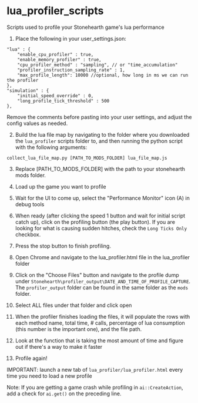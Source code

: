# lua_profiler_scripts
Scripts used to profile your Stonehearth game's lua performance

1. Place the following in your user_settings.json:
```
"lua" : {
    "enable_cpu_profiler" : true,
    "enable_memory_profiler" : true,
    "cpu_profiler_method" : "sampling", // or "time_accumulation"
    "profiler_instruction_sampling_rate" : 1,
    "max_profile_length": 10000 //optional, how long in ms we can run the profiler
},
"simulation" : {
    "initial_speed_override" : 0,
    "long_profile_tick_threshold" : 500
},
 ```
 Remove the comments before pasting into your user settings, and adjust the config values as needed.

2. Build the lua file map by navigating to the folder where you downloaded the `lua_profiler` scripts folder to, and then running the python script with the following arguments:

`collect_lua_file_map.py [PATH_TO_MODS_FOLDER] lua_file_map.js`

3. Replace [PATH_TO_MODS_FOLDER] with the path to your stonehearth mods folder.

4. Load up the game you want to profile
5. Wait for the UI to come up, select the "Performance Monitor" icon (A) in debug tools
6. When ready (after clicking the speed 1 button and wait for initial script catch up), click on the profiling button (the play button). If you are looking for what is causing sudden hitches, check the `Long Ticks Only` checkbox.
7. Press the stop button to finish profiling.
9. Open Chrome and navigate to the lua_profiler.html file in the lua_profiler folder
10. Click on the "Choose Files" button and navigate to the profile dump under `Stonehearth\profiler_output\DATE_AND_TIME_OF_PROFILE_CAPTURE`. The `profiler_output` folder can be found in the same folder as the `mods` folder.
11. Select ALL files under that folder and click open
12. When the profiler finishes loading the files, it will populate the rows with each method name, total time, # calls, percentage of lua consumption (this number is the important one), and the file path.
13. Look at the function that is taking the most amount of time and figure out if there's a way to make it faster
14. Profile again!

IMPORTANT: launch a new tab of `lua_profiler/lua_profiler.html` every time you need to load a new profile

Note: If you are getting a game crash while profiling in `ai::CreateAction`, add a check for `ai.get()` on the preceding line.
 
